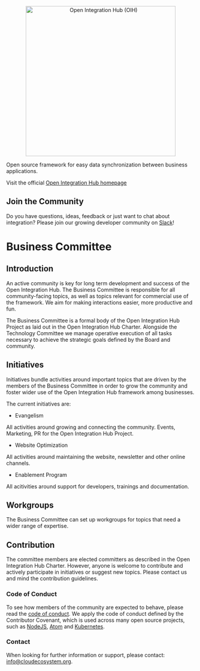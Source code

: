<p align="center">
  <img src="https://github.com/openintegrationhub/openintegrationhub/blob/master/Assets/medium-oih-einzeilig-zentriert.jpg" alt="Open Integration Hub (OIH)" width="400"/>
</p>

Open source framework for easy data synchronization between business applications.

Visit the official [Open Integration Hub homepage](https://www.openintegrationhub.org/)

## Join the Community

Do you have questions, ideas, feedback or just want to chat about integration? Please join our growing developer community on [Slack](https://join.slack.com/t/openintegrationhub/shared_invite/zt-mba97vn9-xus3ZbVxnMr2oQwGegIk5Q)!

# Business Committee

## Introduction

An active community is key for long term development and success of the Open Integration Hub. The Business Committee is responsible for all community-facing topics, as well as topics relevant for commercial use of the framework. We aim for making interactions easier, more productive and fun.

The Business Committee is a formal body of the Open Integration Hub Project as laid out in the Open Integration Hub Charter. Alongside the Technology Committee we manage operative execution of all tasks necessary to achieve the strategic goals defined by the Board and community.


## Initiatives

Initiatives bundle activities around important topics that are driven by the members of the Business Committee in order to grow the community and foster wider use of the Open Integration Hub framework among businesses.

The current initiatives are:
* Evangelism

All activities around growing and connecting the community. Events, Marketing, PR for the Open Integration Hub Project.

* Website Optimization

All activities around maintaining the website, newsletter and other online channels.

* Enablement Program

All acitivities around support for developers, trainings and documentation.


## Workgroups

The Business Committee can set up workgroups for topics that need a wider range of expertise.


## Contribution
The committee members are elected committers as described in the Open Integration Hub Charter. 
However, anyone is welcome to contribute and actively participate in initiatives or suggest new topics. Please contact us and mind the contribution guidelines.


### Code of Conduct

To see how members of the community are expected to behave, please read the [code of conduct](CODE_OF_CONDUCT.md). We apply the code of conduct defined by the Contributor Covenant, which is used across many open source projects, such as [NodeJS](https://github.com/nodejs/node), [Atom](https://github.com/atom/atom) and [Kubernetes](https://github.com/kubernetes/kubernetes).

### Contact
When looking for further information or support, please contact: info@cloudecosystem.org.

